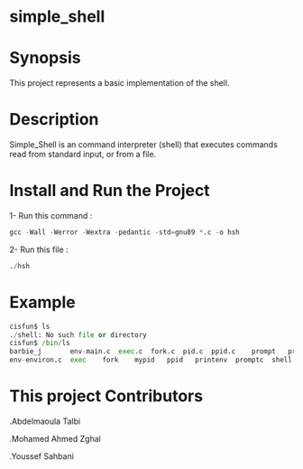 # simple_shell

# Synopsis

This project represents a basic implementation of the shell.

# Description

Simple_Shell is an  command interpreter (shell) that executes commands read from standard input, or from a file.

# Install and Run the Project

1- Run this command :

```python
gcc -Wall -Werror -Wextra -pedantic -std=gnu89 *.c -o hsh
```
2- Run this file :

```python
./hsh
```

# Example

```python
cisfun$ ls
./shell: No such file or directory
cisfun$ /bin/ls
barbie_j       env-main.c  exec.c  fork.c  pid.c  ppid.c    prompt   prompt.c  shell.c  stat.c         wait
env-environ.c  exec    fork    mypid   ppid   printenv  promptc  shell     stat test_scripting.sh  wait.c
```
# This project Contributors 

.Abdelmaoula Talbi

.Mohamed Ahmed Zghal

.Youssef Sahbani